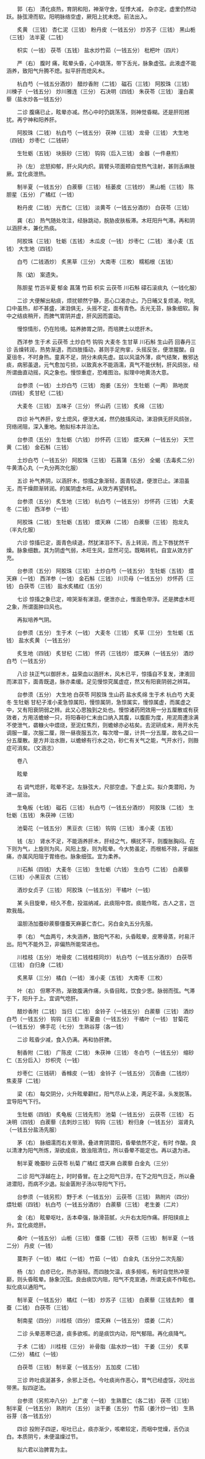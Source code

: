 <!-- { "loadSidebar": true } -->
　　郭（右） 清化痰热，育阴和阳，神渐守舍，怔悸大减， 杂亦定。虚里仍然动跃。脉弦滑而软。阳明脉络空虚，厥阳上扰未熄。前法出入。

　　炙黄 （三钱） 杏仁泥（三钱） 粉丹皮（一钱五分） 炒苏子（三钱） 黑山栀（三钱） 法半夏（二钱）

　　枳实（一钱） 茯苓（五钱） 盐水炒竹茹（一钱五分） 枇杷叶（四片）

　　严（右） 腹时 痛，眩晕头昏，心中跳荡，带下舌光，脉象虚弦。此液虚不能涵养，致阳气升腾不熄。拟平肝而熄风木。

　　杭白芍（一钱五分酒炒） 醋炒香附（二钱） 磁石（三钱） 阿胶珠（三钱） 川楝子（一钱五分） 炒川雅连（三分） 石决明（四钱） 朱茯苓（三钱） 潼白蒺藜（盐水炒各一钱五分）

　　二诊 腹痛已止，眩晕亦减。然心中时仍跳荡荡，则神觉昏糊。还是肝阳撼扰。再宁神和阳养肝。

　　阿胶珠（二钱） 杭白芍（一钱五分） 茯神（三钱） 龙骨（三钱） 大生地（四钱） 炒枣仁（二钱研）

　　生牡蛎（五钱） 块辰砂（三钱） 钩钩（后入三钱） 金器（一件悬煎）

　　孙（左） 忿怒抑郁，肝火风内炽。肩臂头项面颊自觉热气注射，甚则舌麻肢厥。宜化痰泄热。

　　制半夏（一钱五分） 白蒺藜（三钱） 栝蒌皮（三钱炒） 黑山栀（三钱） 陈胆星（五分） 广橘红（一钱）

　　粉丹皮（二钱） 光杏仁（三钱） 淡黄芩（一钱五分酒炒） 白茯苓（三钱）

　　龚（右） 热气随处攻注，经脉跳动，脘胁皮肤板滞。木旺阳升气滞。再和阴以涵肝木，兼化热痰。

　　阿胶珠（三钱） 牡蛎（五钱） 木瓜皮（一钱） 炒枣仁（二钱） 淮小麦（五钱） 大生地（四钱）

　　白芍（二钱酒炒） 炙黑草（三分） 大南枣（三枚） 糯稻根（五钱）

　　陈（幼） 案遗失。

　　陈胆星 竹沥半夏 郁金 菖蒲 竹茹 枳实 云茯苓 川石斛 礞石滚痰丸（一钱化服）

　　二诊 大便解出粘痰，烦扰顿然宁静，恶心口渴亦止。乃日晡又复烦渴，吮乳口中虽热，却不甚盛，涕泪俱无，头摇不定，面有青色。舌光无苔，脉象细软。胸中之结痰稍开，而脾气胃阴并虚，肝风因而震动。

　　慢惊情形，仍在险境。姑养肺胃之阴，而培脾土以熄肝木。

　　西洋参 生于术 云茯苓 土炒白芍 钩钩 大麦冬 生甘草 川石斛 生山药 回春丹三诊 舌燥转润，热势渐退，而四肢搐动，甚则手足拘挛，头摇反张，便泄腥酸。自夏徂冬，不时身热。童真不足，阴分未病先虚。兹以风温外薄，痰气结聚，散邪达痰，病邪虽退，元气愈加亏损，以致真水不能涵濡，真气不能伏制，肝风鸱张，经所谓曲直动摇，风之象也。慢惊重症，恐难图治。拟理中地黄汤大意。

　　台参须（一钱） 土炒白芍（三钱） 炮姜（五分） 生牡蛎（一两） 熟地炭（四钱） 炙甘杞（二钱）

　　大麦冬（三钱） 五味子（三分） 怀山药（三钱） 炙绵 （三钱）

　　四诊 补气养肝，安土熄风，便泄大减，然仍肢搐风动，涕泪俱无肝风鸱张，窍络闭阻，深入重地。勉拟标本并治法。

　　台参须（五分） 生牡蛎（六钱） 炒怀药（三钱） 煨天麻（一钱五分） 天竺黄（二钱） 金石斛（三钱）

　　土炒白芍（一钱五分） 阿胶珠（三钱） 石菖蒲（五分） 全蝎（去毒炙二分） 牛黄清心丸（一丸分两次化服）

　　五诊 补气养阴，以涵肝木，惊搐之象渐轻，面青较退，便泄已止。涕泪虽无，而干燥颇渐转润。的属阴虚木旺。从效方再望转机。

　　台参须（五分） 炙生地（三钱） 杭白芍（一钱五分） 炒怀药（三钱） 大麦冬（二钱） 西洋参（一钱）

　　阿胶珠（二钱） 生牡蛎（五钱） 煨天麻（二钱） 白蒺藜（三钱） 抱龙丸（半丸化服）

　　六诊 惊搐已定，面青色续退，然犹涕泪不下。舌上转润，而上下唇犹然干燥。脉象细数。其为阴虚气弱，木旺生风，显然可见。既略转机，自宜从效方扩充。

　　台参须（五分） 阿胶珠（三钱） 土炒白芍（一钱五分） 生牡蛎（五钱） 煨天麻（一钱） 西洋参（一钱） 金石斛（三钱） 川贝母（一钱五分） 炒怀药（三钱） 白茯苓（三钱） 盐水炙橘红（五分）

　　七诊 惊搐之象已定，啼哭渐有涕泪，便泄亦止，惟面色带浮。还是脾虚木旺之象，所谓面肿曰风也。

　　再拟培养气阴。

　　台参须（五分） 生于术（一钱） 大麦冬（三钱） 炙草（三分） 生牡蛎（五钱） 盐水炙黄 （一钱五分）

　　炙生地（四钱） 炙甘杞（二钱） 怀药（三钱炒） 煨天麻（一钱五分） 酒炒白芍（一钱五分）

　　八诊 扶正气以御肝木，益荣血以涵肝木，风木已平，惊搐自不复发，津液回而涕泪下，面青既退，脉亦柔缓。足见慢惊究属虚症，然又有阳衰阴弱之辨耳。

　　台参须（五分） 大生地 白茯苓 阿胶珠 生山药 盐水炙绵 生于术 杭白芍 大麦冬 生牡蛎 甘杞子淮小麦急惊属阳，慢惊属阴，急惊属实，慢惊属虚，而属虚之中，又有阳衰阴弱之辨。此又心思独到之处也。慢惊诸药罔效用一分五厘散或有获效者，方用活蟾蜍一只，将阳春砂仁末由口纳入其腹，以腹膨为度，用泥周遭涂满不使泄气，砻糠火中煨烧，至泥红焦烈，则蟾蜍亦必枯矣。去泥研成末，用开水先调服一厘，次服二厘，限一昼夜服五次，每次增一厘，计共一分五厘，故名之曰一分五厘散。是方并治水臌，以蟾蜍有行水之功，砂仁有关气之能，气开水行，则臌症可消矣。（文涵志）

　　卷八

　　眩晕

　　右 调气熄肝，眩晕不定。左脉弦大，尺部空虚。下虚上实。拟介类潜阳，为进一层治。

　　生龟板（七钱） 磁石（三钱） 杭白芍（一钱五分酒炒） 阿胶珠（二钱） 生牡蛎（五钱） 朱茯神（三钱）

　　池菊花（一钱五分） 黑豆衣（三钱） 钩钩（三钱） 淮小麦（五钱）

　　钱（左） 肾水不足，不能涵养肝木，肝经之气，横扰不平，则腹胀胸闷。在下则为气，上旋则为风，风阳上旋，则为眩晕。今大势虽定，而根柢不除，牙龈胀痛，亦属风阳阻于胃络也。脉象细弦。宜为柔养。

　　川石斛（四钱） 大麦冬（三钱） 生牡蛎（六钱） 生白芍（二钱） 白蒺藜（三钱） 小黑豆衣（三钱）

　　酒炒女贞子（三钱） 阿胶珠（一钱五分） 干橘叶（一钱）

　　某 头目旋晕，经久不愈，投滋纳减，此痰阻中宫。痰能作眩，古人之言，岂欺我哉。

　　温胆汤加蚕砂蒺藜僵蚕天麻蒌仁杏仁。另白金丸五分先服。

　　李（右） 气血两亏，木失涵养，致阳气不和，头昏眩晕，皮寒骨蒸，时易汗出。阳气不能外卫，非偏热所能常进也。

　　川桂枝（五分） 地骨皮（二钱桂枝同炒） 杭白芍（一钱五分酒炒） 白茯苓（三钱） 白归身（二钱）

　　炙黑草（三分） 橘白（一钱） 淮小麦（五钱） 大南枣（三枚）

　　叶（右） 但寒不热，渐致腹满作痛，头昏目眩，饮食少思。脉弱而弦。气滞于下，阳升于上。宜调气熄肝。

　　醋炒香附（二钱） 当归（二钱） 金铃子（一钱五分） 白蒺藜（三钱） 酒炒白芍（一钱五分） 钩钩（三钱） 半夏曲（一钱五分） 干橘叶（一钱） 甘菊花（一钱五分） 佛手花（七分） 生熟谷芽（各一钱）

　　二诊 眩昏少减，食入仍满。再和协肝脾。

　　制香附（二钱） 广陈皮（二钱） 朱茯神（三钱） 冬白芍（一钱五分） 缩砂仁（五分后入） 炒枳壳（一钱）

　　炒枣仁（三钱研） 香橼皮（一钱） 金铃子（一钱五分） 沉香曲（二钱炒） 焦麦芽（二钱）

　　梁（右） 每交阴分，火升眩晕颧红，阳气尽从上凌，两足不温，头发脱落。宜导阳气下行。

　　生牡蛎（四钱） 炙龟板（三钱先煎） 池菊（一钱五分） 云茯苓（三钱） 石决明（四钱） 白蒺藜（去刺炒三钱） 钩钩（三钱） 粉归身（一钱五分） 滋肾丸（一钱五分盐汤先服）

　　茅（右） 脉细濡而右关带滑。叠进育阴潜阳，昏晕依然不定，有时 作酸。良以清津为阳气所炼，渐欲成痰，致浊阻清位，所以昏晕不能定也。再以退为进。

　　制半夏 晚蚕砂 云茯苓 杭菊 广橘红 煨天麻 白蒺藜 白金丸（三分）

　　二诊 阳气浮越在上，时时昏冒。在上之阳气日浮，在下之阳气日乏，所以叠进潜阳，而病不少退。拟金匮附子汤以导阳气下行。

　　台参须（一钱另煎） 野于术（一钱五分） 云茯苓（三钱） 熟附片（四分） 煨牡蛎（四钱） 杭白芍（一钱五分酒炒） 白蒺藜（三钱） 老生姜（二片）

　　金（右） 眩晕呕吐，舌本牵强，脉滑苔腻，火升右太阳作痛。肝阳挟痰上升。宜化痰熄肝。

　　桑叶（一钱五分） 山栀（三钱） 僵蚕（二钱） 茯苓（三钱） 制半夏（一钱二分） 丹皮（一钱）

　　蔓荆子（一钱） 橘红（一钱） 竹茹（一钱） 白金丸（五分分二次先服）

　　杨（左） 白疹已化，热亦渐轻。而四肢欠温，痰多频咳，有时自觉热冲至巅，则头昏眩晕。脉象沉弦。良由痰饮内阻，阳气不克宣通，所谓无痰不作眩也。拟化痰以通阳气。

　　制半夏（一钱五分） 橘红（一钱） 炒苏子（三钱） 白蒺藜（三钱去刺） 僵蚕（二钱） 白茯苓（三钱）

　　制南星（四分） 川桂枝（四分） 煨天麻（一钱五分） 煨姜（二片）

　　二诊 头晕恶寒已退，痰多欲咳。的是痰饮内动，阳气郁阻。再化痰降气。

　　于术（二钱） 川桂枝（三分） 补骨脂（盐水炒一钱） 干姜（三分） 炙草（二分） 橘红（一钱）

　　白茯苓（三钱） 制半夏（一钱五分） 五加皮（二钱）

　　三诊 昨吐痰涎甚多，余邪上泛也。今吐痰尚作恶心，胃气已经虚馁，况吐出带黑。拟四逆法。

　　台参须（另煎冲八分） 上广皮（一钱） 生熟薏仁（各二钱） 茯苓（三钱） 制半夏（一钱五分） 熟附片（五分） 淡干姜（五分） 竹茹（姜汁炒一钱） 生熟谷芽（各一钱五分）

　　四诊 投附子四逆，呕吐已止，痰亦渐少，咳嗽较定，而咽中觉燥，舌仍淡白。本质阴亏，未便温燥过节。

　　拟六君以治脾胃为主。

